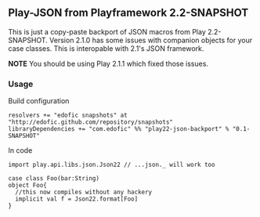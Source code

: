 ## Play-JSON from Playframework 2.2-SNAPSHOT

This is just a copy-paste backport of JSON macros from Play 2.2-SNAPSHOT. Version 2.1.0 has some issues with companion objects for your case classes. This is interopable with 2.1's JSON framework. 

**NOTE** You should be using Play 2.1.1 which fixed those issues.

### Usage 
Build configuration
    
    resolvers += "edofic snapshots" at "http://edofic.github.com/repository/snapshots"
    libraryDependencies += "com.edofic" %% "play22-json-backport" % "0.1-SNAPSHOT"

In code

    import play.api.libs.json.Json22 // ...json._ will work too
    
    case class Foo(bar:String)
    object Foo{
      //this now compiles without any hackery
      implicit val f = Json22.format[Foo] 
    }


